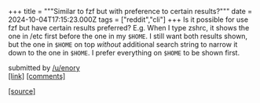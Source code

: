 +++
title = """Similar to fzf but with preference to certain results?"""
date = 2024-10-04T17:15:23.000Z
tags = ["reddit","cli"]
+++
Is it possible for use fzf but have certain results preferred? E.g. When I type zshrc, it shows the one in /etc first before the one in my `$HOME`. I still want both results shown, but the one in `$HOME` on top _without_ additional search string to narrow it down to the one in `$HOME`. I prefer everything on `$HOME` to be shown first.

submitted by [/u/enory](https://www.reddit.com/user/enory)  
[\[link\]](https://www.reddit.com/r/commandline/comments/1fw4h71/similar_to_fzf_but_with_preference_to_certain/) [\[comments\]](https://www.reddit.com/r/commandline/comments/1fw4h71/similar_to_fzf_but_with_preference_to_certain/)

[[source]](https://www.reddit.com/r/commandline/comments/1fw4h71/similar_to_fzf_but_with_preference_to_certain/)
